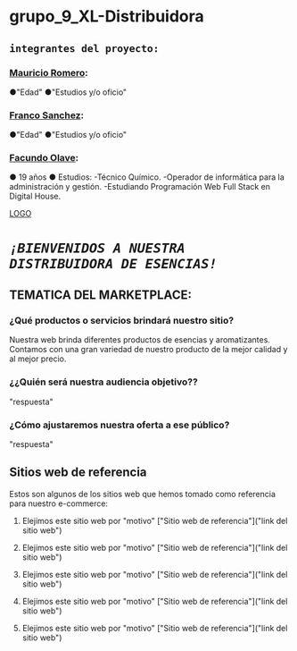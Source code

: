 # grupo_9_XL-Distribuidora

## `integrantes del proyecto:`

### [Mauricio Romero](https://github.com/Romero713):
●"Edad"
●"Estudios y/o oficio" 

### [Franco Sanchez](https://github.com/FrancoSanchez2022):
●"Edad"
●"Estudios y/o oficio"

### [Facundo Olave](https://github.com/Facuu18):
● 19 años
● Estudios: -Técnico Químico.
            -Operador de informática para la administración y gestión.
            -Estudiando Programación Web Full Stack en Digital House.

[LOGO](design/Logo%20distribuidora%20de%20esencias.jpeg "LOGO") 

# *`¡BIENVENIDOS A NUESTRA DISTRIBUIDORA DE ESENCIAS!`*

## **TEMATICA DEL MARKETPLACE:**

### **¿Qué productos o servicios brindará nuestro sitio?**

Nuestra web brinda diferentes productos de esencias y aromatizantes.
Contamos con una gran variedad de nuestro producto de la mejor calidad y al mejor precio.  

### **¿¿Quién será nuestra audiencia objetivo??**

"respuesta"

### **¿Cómo ajustaremos nuestra oferta a ese público?**

"respuesta"


## **Sitios web de referencia**

Estos son algunos de los sitios web que hemos tomado como referencia para nuestro e-commerce:

1. Elejimos este sitio web por "motivo"
["Sitio web de referencia"]("link del sitio web")

2. Elejimos este sitio web por "motivo"
["Sitio web de referencia"]("link del sitio web")

3. Elejimos este sitio web por "motivo"
["Sitio web de referencia"]("link del sitio web")

4. Elejimos este sitio web por "motivo"
["Sitio web de referencia"]("link del sitio web")

5. Elejimos este sitio web por "motivo"
["Sitio web de referencia"]("link del sitio web")
